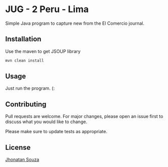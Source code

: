 # JUG - 2 Peru - Lima

Simple Java program to capture new from the El Comercio journal.

## Installation

Use the maven to get JSOUP library

```bash
mvn clean install
```

## Usage

Just run the program. (:

## Contributing
Pull requests are welcome. For major changes, please open an issue first to discuss what you would like to change.

Please make sure to update tests as appropriate.

## License
[Jhonatan Souza](https://www.jhonatansouza.com/)